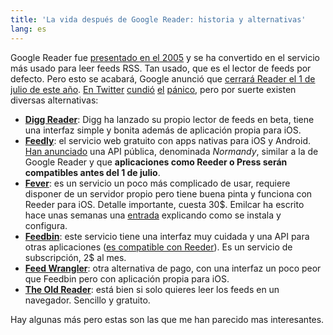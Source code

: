 ```yaml
---
title: 'La vida después de Google Reader: historia y alternativas'
lang: es
---
```


Google Reader fue [presentado en el 2005][1] y se ha convertido en el servicio más usado para leer feeds RSS. Tan usado, que es el lector de feeds por defecto. Pero esto se acabará, Google anunció que [cerrará Reader el 1 de julio de este año][2]. [En Twitter][3] [cundió][4] [el][5] [pánico][6], pero por suerte existen diversas alternativas:

  * [**Digg Reader**][7]: Digg ha lanzado su propio lector de feeds en beta, tiene una interfaz simple y bonita además de aplicación propia para iOS.
  * [**Feedly**][8]: el servicio web gratuito con apps nativas para iOS y Android. [Han anunciado][9] una API pública, denominada _Normandy_, similar a la de Google Reader y que **aplicaciones como Reeder o Press serán compatibles antes del 1 de julio**.
  * [**Fever**][10]: es un servicio un poco más complicado de usar, requiere disponer de un servidor propio pero tiene buena pinta y funciona con Reeder para iOS. Detalle importante, cuesta 30$. Emilcar ha escrito hace unas semanas una [entrada][11] explicando como se instala y configura.
  * [**Feedbin**][12]: este servicio tiene una interfaz muy cuidada y una API para otras aplicaciones ([es compatible con Reeder][13]). Es un servicio de subscripción, 2$ al mes.
  * [**Feed Wrangler**][14]: otra alternativa de pago, con una interfaz un poco peor que Feedbin pero con aplicación propia para iOS.
  * [**The Old Reader**][15]: está bien si solo quieres leer los feeds en un navegador. Sencillo y gratuito.

Hay algunas más pero estas son las que me han parecido mas interesantes.

   [1]: http://arstechnica.com/uncategorized/2005/10/5402-2/
   [2]: http://www.theverge.com/2013/3/13/4101144/google-shuts-down-reader-rss-aggregation-service
   [3]: https://twitter.com/wicho/status/311985850953117696
   [4]: https://twitter.com/reederapp/status/311995748482945025
   [5]: https://twitter.com/pvieito/status/311991885801603073
   [6]: https://twitter.com/Eurekablog/status/311986175193784320
   [7]: http://www.digg.com/reader
   [8]: http://www.feedly.com
   [9]: http://blog.feedly.com/2013/06/04/feedly-is-listening-the-roadmap-you-helped-us-shape/
   [10]: http://www.feedafever.com
   [11]: http://emilcar.es/blog/2013/03/19/fever-rss-para-geeks-irredentos/
   [12]: https://feedbin.me
   [13]: https://twitter.com/reederapp/status/324551612901228544
   [14]: http://feedwrangler.net/welcome.html
   [15]: http://theoldreader.com

